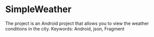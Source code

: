 # SimpleWeather
The project is an Android project that allows you to view the weather conditions in the city. Keywords: Android, json, Fragment
